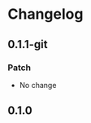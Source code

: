 # Changelog

## 0.1.1-git

### Patch

- No change

## 0.1.0

<!-- Increment to skip CHANGELOG.md test: 1 -->

